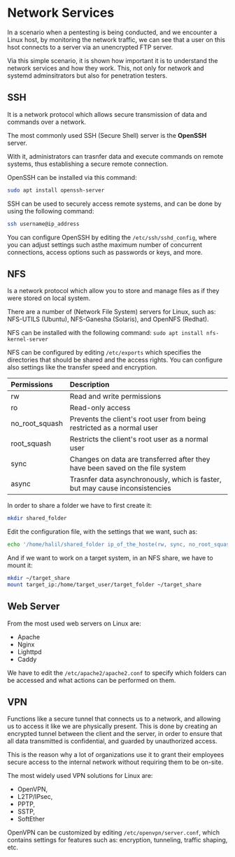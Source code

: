# Network Services

In a scenario when a pentesting is being conducted, and we encounter a Linux host, by monitoring the network traffic, we can see that a user on this hsot connects to a server via an unencrypted FTP server.

Via this simple scenario, it is shown how important it is to understand the network services and how they work. This, not only for network and systemd adminsitrators but also for penetration testers.

## SSH

It is a network protocol which allows secure transmission of data and commands over a network.

The most commonly used SSH (Secure Shell) server is the **OpenSSH** server.

With it, administrators can trasnfer data and execute commands on remote systems, thus establishing a secure remote connection.

OpenSSH can be installed via this command:

```sh
sudo apt install openssh-server
```

SSH can be used to securely access remote systems, and can be done by using the following command:

```sh
ssh username@ip_address
```

You can configure OpenSSH by editing the `/etc/ssh/sshd_config`, where you can adjust settings such asthe maximum number of concurrent connections, access options such as passwords or keys, and more.

## NFS

Is a network protocol which allow you to store and manage files as if they were stored on local system.

There are a number of (Network File System) servers for Linux, such as: NFS-UTILS (Ubuntu), NFS-Ganesha (Solaris), and OpenNFS (Redhat).

NFS can be installed with the following command: `sudo apt install nfs-kernel-server`

NFS can be configured by editing `/etc/exports` which specifies the directories that should be shared and the access rights. You can configure also settings like the transfer speed and encryption.


| Permissions       | Description                                                                   |
|:------------------|:------------------------------------------------------------------------------|
| rw                | Read and write permissions                                                    |
| ro                | Read-only access                                                              |
| no_root_squash    | Prevents the client's root user from being restricted as a normal user        |
| root_squash       | Restricts the client's root user as a normal user                             |
| sync              | Changes on data are transferred after they have been saved on the file system |
| async             | Trasnfer data asynchronously, which is faster, but may cause inconsistencies  |

In order to share a folder we have to first create it:

```sh
mkdir shared_folder
```

Edit the configuration file, with the settings that we want, such as:

```sh
echo '/home/halil/shared_folder ip_of_the_hoste(rw, sync, no_root_squash)' >> /etc/exports
```

And if we want to work on a target system, in an NFS share, we have to mount it:

```sh
mkdir ~/target_share
mount target_ip:/home/target_user/target_folder ~/target_share
```

## Web Server

From the most used web servers on Linux are: 
- Apache
- Nginx
- Lighttpd
- Caddy

We have to edit the `/etc/apache2/apache2.conf` to specify which folders can be accessed and what actions can be performed on them.

## VPN

Functions like a secure tunnel that connects us to a network, and allowing us to access it like we are physically present. This is done by creating an encrypted tunnel between the client and the server, in order to ensure that all data transmitted is confidential, and guarded by unauthorized access.

This is the reason why a lot of organizations use it to grant their employees secure access to the internal network without requiring them to be on-site.

The most widely used VPN solutions for Linux are:
- OpenVPN, 
- L2TP/IPsec,
- PPTP,
- SSTP,
- SoftEther

OpenVPN can be customized by editing `/etc/openvpn/server.conf`, which contains settings for features such as: encryption, tunneling, traffic shaping, etc.